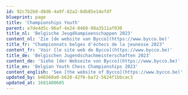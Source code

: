 ```yaml
---
id: 92c7b2b0-d8d6-4a9f-82a2-0db85e14efdf
blueprint: page
title: 'Championships Youth'
parent: e7de4d5c-96af-4e24-8460-90a3511af030
title_nl: 'Belgische Jeugdkampioenschappen 2023'
content_nl: 'Zie [de website van Bycco](https://www.bycco.be)'
title_fr: "Championnats belges d'échecs de la jeunesse 2023"
content_fr: 'Voir [le site web de Bycco](https://www.bycco.be)'
title_de: 'Belgischen Jugendschachmeisterschaften 2023'
content_de: 'Siehe [der Webseite von Bycco](https://www.bycco.be)'
title_en: 'Belgian Youth Chess Championships 2023'
content_english: 'See [the website of Bycco](https://www.bycco.be)'
updated_by: b46560a0-b628-42f6-ba72-5624f1bbcac3
updated_at: 1681480605
---
```

